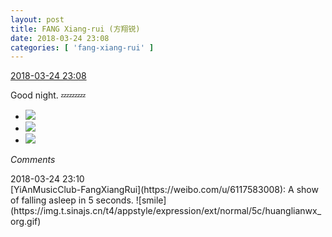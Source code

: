 ```yaml
---
layout: post
title: FANG Xiang-rui (方翔锐)
date: 2018-03-24 23:08
categories: [ 'fang-xiang-rui' ]
---
```


<div class="weibo-info">
  <a href="https://weibo.com/6117583008/G8UoryRGU">2018-03-24 23:08</a>
</div>

Good night. :zzz::zzz::zzz:

<!-- more -->

<ul class="weibo-pic-list-1">
  <li class="weibo-pic">
    <a href="https://wx3.sinaimg.cn/mw690/006G0KNGgy1fpob4vahzmj30qo0qok0e.jpg"><img src="https://wx3.sinaimg.cn/thumb150/006G0KNGgy1fpob4vahzmj30qo0qok0e.jpg"/></a>
  </li>
  <li class="weibo-pic">
    <a href="https://wx2.sinaimg.cn/mw690/006G0KNGgy1fpob4xf0egj30qo0qothf.jpg"><img src="https://wx2.sinaimg.cn/thumb150/006G0KNGgy1fpob4xf0egj30qo0qothf.jpg"/></a>
  </li>
  <li class="weibo-pic">
    <a href="https://wx1.sinaimg.cn/mw690/006G0KNGgy1fpob4z732ej30qo0qon6p.jpg"><img src="https://wx1.sinaimg.cn/thumb150/006G0KNGgy1fpob4z732ej30qo0qon6p.jpg"/></a>
  </li>
</ul>

*Comments*

<div class="weibo-info">2018-03-24 23:10</div>
[YiAnMusicClub-FangXiangRui](https://weibo.com/u/6117583008): A show of falling asleep in 5 seconds. ![smile](https://img.t.sinajs.cn/t4/appstyle/expression/ext/normal/5c/huanglianwx_org.gif)
